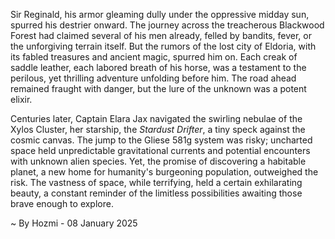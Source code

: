 
Sir Reginald, his armor gleaming dully under the oppressive midday sun, spurred his destrier onward.  The journey across the treacherous Blackwood Forest had claimed several of his men already, felled by bandits, fever, or the unforgiving terrain itself.  But the rumors of the lost city of Eldoria, with its fabled treasures and ancient magic, spurred him on.  Each creak of saddle leather, each labored breath of his horse, was a testament to the perilous, yet thrilling adventure unfolding before him.  The road ahead remained fraught with danger, but the lure of the unknown was a potent elixir.

Centuries later, Captain Elara Jax navigated the swirling nebulae of the Xylos Cluster, her starship, the *Stardust Drifter*, a tiny speck against the cosmic canvas.  The jump to the Gliese 581g system was risky; uncharted space held unpredictable gravitational currents and potential encounters with unknown alien species. Yet, the promise of discovering a habitable planet, a new home for humanity's burgeoning population, outweighed the risk.  The vastness of space, while terrifying, held a certain exhilarating beauty, a constant reminder of the limitless possibilities awaiting those brave enough to explore.

~ By Hozmi - 08 January 2025
